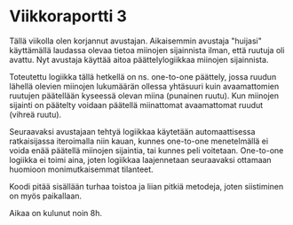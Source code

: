 # Viikkoraportti 3

Tällä viikolla olen korjannut avustajan. Aikaisemmin avustaja "huijasi" käyttämällä laudassa olevaa tietoa miinojen sijainnista ilman, että ruutuja oli avattu. Nyt avustaja käyttää aitoa päättelylogiikkaa miinojen sijainnista.

Toteutettu logiikka tällä hetkellä on ns. one-to-one päättely, jossa ruudun lähellä olevien miinojen lukumäärän ollessa yhtäsuuri kuin avaamattomien ruutujen päätellään kyseessä olevan miina (punainen ruutu). Kun miinojen sijainti on päätelty voidaan päätellä miinattomat avaamattomat ruudut (vihreä ruutu).

Seuraavaksi avustajaan tehtyä logiikkaa käytetään automaattisessa ratkaisijassa iteroimalla niin kauan, kunnes one-to-one menetelmällä ei voida enää päätellä miinojen sijaintia, tai kunnes peli voitetaan. One-to-one logiikka ei toimi aina, joten logiikkaa laajennetaan seuraavaksi ottamaan huomioon monimutkaisemmat tilanteet. 

Koodi pitää sisällään turhaa toistoa ja liian pitkiä metodeja, joten siistiminen on myös paikallaan.

Aikaa on kulunut noin 8h.
